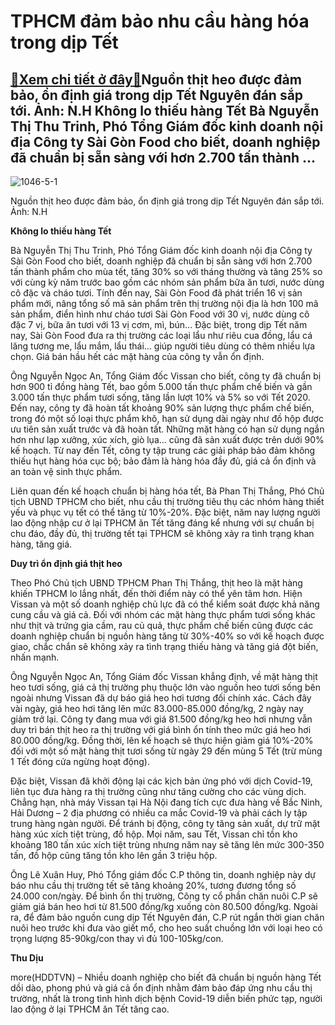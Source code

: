 TPHCM đảm bảo nhu cầu hàng hóa trong dịp Tết
============================================

[:gift:Xem chi tiết ở đây:gift:](https://hddtvn.com/tphcm-dam-bao-nhu-cau-hang-hoa-trong-dip-tet/)Nguồn thịt heo được đảm bảo, ổn định giá trong dịp Tết Nguyên đán sắp tới. Ảnh: N.H Không lo thiếu hàng Tết Bà Nguyễn Thị Thu Trinh, Phó Tổng Giám đốc kinh doanh nội địa Công ty Sài Gòn Food cho biết, doanh nghiệp đã chuẩn bị sẵn sàng với hơn 2.700 tấn thành …
--------------------------------------------------------------------------------------------------------------------------------------------------------------------------------------------------------------------------------------------------------------------





![1046-5-1](https://hddtvn.com/wp-content/uploads/2021/02/73941547.jpg "100% thịt heo của Công ty Vissan đều qua kiểm dịch và truy xuất nguồn gốc. 	Ảnh: N.H")


Nguồn thịt heo được đảm bảo, ổn định giá trong dịp Tết Nguyên đán sắp tới. Ảnh: N.H



**Không lo thiếu hàng Tết**


Bà Nguyễn Thị Thu Trinh, Phó Tổng Giám đốc kinh doanh nội địa Công ty Sài Gòn Food cho biết, doanh nghiệp đã chuẩn bị sẵn sàng với hơn 2.700 tấn thành phẩm cho mùa tết, tăng 30% so với tháng thường và tăng 25% so với cùng kỳ năm trước bao gồm các nhóm sản phẩm bữa ăn tươi, nước dùng cô đặc và cháo tươi. Tính đến nay, Sài Gòn Food đã phát triển 16 vị sản phẩm mới, nâng tổng số mã sản phẩm trên thị trường nội địa là hơn 100 mã sản phẩm, điển hình như cháo tươi Sài Gòn Food với 30 vị, nước dùng cô đặc 7 vị, bữa ăn tươi với 13 vị cơm, mì, bún… Đặc biệt, trong dịp Tết năm nay, Sài Gòn Food đưa ra thị trường các loại lẩu như riêu cua đồng, lẩu cá lăng tương me, lẩu mắm, lẩu thái… giúp người tiêu dùng có thêm nhiều lựa chọn. Giá bán hầu hết các mặt hàng của công ty vẫn ổn định.


Ông Nguyễn Ngọc An, Tổng Giám đốc Vissan cho biết, công ty đã chuẩn bị hơn 900 tỉ đồng hàng Tết, bao gồm 5.000 tấn thực phẩm chế biến và gần 3.000 tấn thực phẩm tươi sống, tăng lần lượt 10% và 5% so với Tết 2020. Đến nay, công ty đã hoàn tất khoảng 90% sản lượng thực phẩm chế biến, trong đó một số loại thực phẩm khô, hạn sử dụng dài ngày như đồ hộp được ưu tiên sản xuất trước và đã hoàn tất. Những mặt hàng có hạn sử dụng ngắn hơn như lạp xưởng, xúc xích, giò lụa… cũng đã sản xuất được trên dưới 90% kế hoạch. Từ nay đến Tết, công ty tập trung các giải pháp bảo đảm không thiếu hụt hàng hóa cục bộ; bảo đảm là hàng hóa đầy đủ, giá cả ổn định và an toàn vệ sinh thực phẩm.


Liên quan đến kế hoạch chuẩn bị hàng hóa tết, Bà Phan Thị Thắng, Phó Chủ tịch UBND TPHCM cho biết, nhu cầu thị trường tiêu thụ các nhóm hàng thiết yếu và phục vụ tết có thể tăng từ 10%-20%. Đặc biệt, năm nay lượng người lao động nhập cư ở lại TPHCM ăn Tết tăng đáng kể nhưng với sự chuẩn bị chu đáo, đầy đủ, thị trường tết tại TPHCM sẽ không xảy ra tình trạng khan hàng, tăng giá.


**Duy trì ổn định giá thịt heo**


Theo Phó Chủ tịch UBND TPHCM Phan Thị Thắng, thịt heo là mặt hàng khiến TPHCM lo lắng nhất, đến thời điểm này có thể yên tâm hơn. Hiện Vissan và một số doanh nghiệp chủ lực đã có thể kiểm soát được khả năng cung cầu và giá cả. Đối với nhóm các mặt hàng thực phẩm tươi sống khác như thịt và trứng gia cầm, rau củ quả, thực phẩm chế biến cũng được các doanh nghiệp chuẩn bị nguồn hàng tăng từ 30%-40% so với kế hoạch được giao, chắc chắn sẽ không xảy ra tình trạng thiếu hàng và tăng giá đột biến, nhấn mạnh.


Ông Nguyễn Ngọc An, Tổng Giám đốc Vissan khẳng định, về mặt hàng thịt heo tươi sống, giá cả thị trường phụ thuộc lớn vào nguồn heo tươi sống bên ngoài nhưng Vissan đã dự báo giá heo hơi tương đối chính xác. Cách đây vài ngày, giá heo hơi tăng lên mức 83.000-85.000 đồng/kg, 2 ngày nay giảm trở lại. Công ty đang mua với giá 81.500 đồng/kg heo hơi nhưng vẫn duy trì bán thịt heo ra thị trường với giá bình ổn tính theo mức giá heo hơi 80.000 đồng/kg. Đồng thời, lên kế hoạch sẽ thực hiện giảm giá 10%-20% đối với một số mặt hàng thịt tươi sống từ ngày 29 đến mùng 5 Tết (trừ mùng 1 Tết đóng cửa ngừng hoạt động).


Đặc biệt, Vissan đã khởi động lại các kịch bản ứng phó với dịch Covid-19, liên tục đưa hàng ra thị trường cũng như tăng cường cho các vùng dịch. Chẳng hạn, nhà máy Vissan tại Hà Nội đang tích cực đưa hàng về Bắc Ninh, Hải Dương – 2 địa phương có nhiều ca mắc Covid-19 và phải cách ly tập trung hàng ngàn người. Để tránh bị động, công ty tăng sản xuất, dự trữ mặt hàng xúc xích tiệt trùng, đồ hộp. Mọi năm, sau Tết, Vissan chỉ tồn kho khoảng 180 tấn xúc xích tiệt trùng nhưng năm nay sẽ tăng lên mức 300-350 tấn, đồ hộp cũng tăng tồn kho lên gần 3 triệu hộp.


Ông Lê Xuân Huy, Phó Tổng giám đốc C.P thông tin, doanh nghiệp này dự báo nhu cầu thị trường tết sẽ tăng khoảng 20%, tương đương tổng số 24.000 con/ngày. Để bình ổn thị trường, Công ty cổ phần chăn nuôi C.P sẽ giảm giá bán heo hơi từ 81.500 đồng/kg xuống còn 80.500 đồng/kg. Ngoài ra, để đảm bảo nguồn cung dịp Tết Nguyên đán, C.P rút ngắn thời gian chăn nuôi heo trước khi đưa vào giết mổ, cho heo suất chuồng lớn với loại heo có trọng lượng 85-90kg/con thay vì đủ 100-105kg/con.




**Thu Dịu**



more(HDDTVN) – Nhiều doanh nghiệp cho biết đã chuẩn bị nguồn hàng Tết dồi dào, phong phú và giá cả ổn định nhằm đảm bảo đáp ứng nhu cầu thị trường, nhất là trong tình hình dịch bệnh Covid-19 diễn biến phức tạp, người lao động ở lại TPHCM ăn Tết tăng cao.

